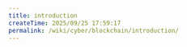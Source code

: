 ```yaml
---
title: introduction
createTime: 2025/09/25 17:59:17
permalink: /wiki/cyber/blockchain/introduction/
---
```

